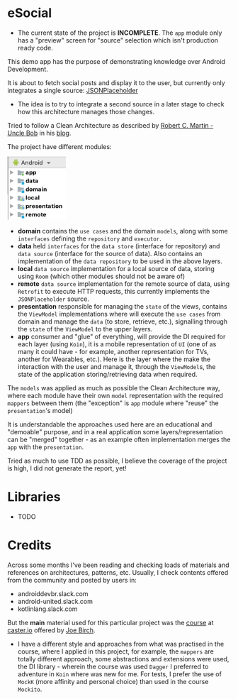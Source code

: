 # eSocial

* The current state of the project is __INCOMPLETE__. The `app` module only has a "preview" screen for "source" selection which isn't production ready code.

This demo app has the purpose of demonstrating knowledge over Android Development.

It is about to fetch social posts and display it to the user, but currently only integrates a single source: [JSONPlaceholder](http://jsonplaceholder.typicode.com/)

* The idea is to try to integrate a second source in a later stage to check how this architecture manages those changes.

Tried to follow a Clean Architecture as described by [Robert C. Martin - Uncle Bob](https://twitter.com/unclebobmartin) in his [blog](https://blog.cleancoder.com/uncle-bob/2012/08/13/the-clean-architecture.html).

The project have different modules:

![Project Modules](./images/project_modules.png)

* __domain__ contains the `use cases` and the domain `models`, along with some `interfaces` defining the `repository` and `executor`. 
* __data__ held `interfaces` for the `data store` (interface for repository) and `data source` (interface for the source of data). Also contains an implementation of the `data repository` to be used in the above layers.
* __local__ `data source` implementation for a local source of data, storing using `Room` (which other modules should not be aware of)
* __remote__ `data source` implementation for the remote source of data, using `Retrofit` to execute HTTP requests, this currently implements the `JSONPlaceholder` source.
* __presentation__ responsible for managing the `state` of the views, contains the `ViewModel` implementations where will execute the `use cases` from domain and manage the `data` (to store, retrieve, etc.), signalling through the `state` of the `ViewModel` to the upper layers.
* __app__ consumer and "glue" of everything, will provide the DI required for each layer (using `Koin`), it is a mobile representation of `UI` (one of as many it could have - for example, another representation for TVs, another for Wearables, etc.). Here is the layer where the make the interaction with the user and manage it, through the `ViewModel`s, the state of the application storing/retrieving data when required.

The `models` was applied as much as possible the Clean Architecture way, where each module have their own `model` representation with the required `mappers` between them (the "exception" is `app` module where "reuse" the `presentation`'s model)

It is understandable the approaches used here are an educational and "demoable" purpose, and in a real application some layers/representation can be "merged" together - as an example often implementation merges the `app` with the `presentation`.

Tried as much to use TDD as possible, I believe the coverage of the project is high, I did not generate the report, yet!

# Libraries
* TODO 

# Credits

Across some months I've been reading and checking loads of materials and references on architectures, patterns, etc.
Usually, I check contents offered from the community and posted by users in:
* androiddevbr.slack.com
* android-united.slack.com
* kotlinlang.slack.com

But the __main__ material used for this particular project was the [course](https://caster.io/courses/android-clean-architecture) at [caster.io](https://caster.io/) offered by [Joe Birch](https://joebirch.co/).
* I have a different style and approaches from what was practised in the course, where I applied in this project, for example, the `mappers` are totally different approach, some abstractions and extensions were used, the DI library - wherein the course was used `Dagger` I preferred to adventure in `Koin` where was new for me. For tests, I prefer the use of `MockK` (more affinity and personal choice) than used in the course `Mockito`.